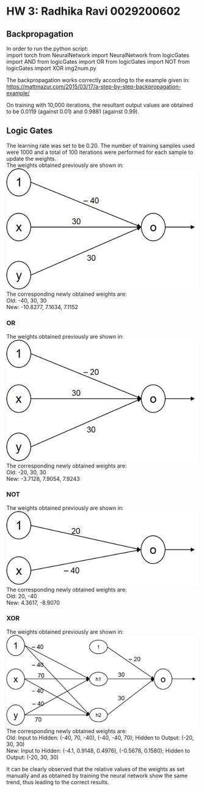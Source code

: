 # HW 3: Radhika Ravi 0029200602

## Backpropagation
In order to run the python script:  
import torch
from NeuralNetwork import NeuralNetwork
from logicGates import AND
from logicGates import OR
from logicGates import NOT
from logicGates import XOR
img2num.py

The backpropagation works correctly according to the example given in: https://mattmazur.com/2015/03/17/a-step-by-step-backpropagation-example/

On training with 10,000 iterations, the resultant output values are obtained to be 0.0119 (against 0.01) and 0.9881 (against 0.99).

## Logic Gates
The learning rate was set to be 0.20. The number of training samples used were 1000 and a total of 100 iterations were performed for each sample to update the weights.  
The weights obtained previously are shown in:  
![](https://github.com/radhikaravi251/BME595/blob/Asmt2/Asmt2/AND.jpg)  
The corresponding newly obtained weights are:  
Old: -40, 30, 30  
New: -10.8277, 7.1634, 7.1152

### OR
The weights obtained previously are shown in:  
![](https://github.com/radhikaravi251/BME595/blob/Asmt2/Asmt2/OR.jpg)  
The corresponding newly obtained weights are:  
Old: -20, 30, 30  
New: -3.7128, 7.9054, 7.9243

### NOT
The weights obtained previously are shown in:  
![](https://github.com/radhikaravi251/BME595/blob/Asmt2/Asmt2/NOT.jpg)  
The corresponding newly obtained weights are:  
Old: 20, -40  
New: 4.3617, -8.9070 

### XOR
The weights obtained previously are shown in:  
![](https://github.com/radhikaravi251/BME595/blob/Asmt2/Asmt2/XOR.jpg)  
The corresponding newly obtained weights are:  
Old: Input to Hidden: (-40, 70, -40), (-40, -40, 70);  Hidden to Output: (-20, 30, 30)  
New: Input to Hidden: (-4.1, 0.9148, 0.4976), (-0.5678, 0.1580);  Hidden to Output: (-20, 30, 30)  

It can be clearly observed that the relative values of the weights as set manually and as obtained by training the neural network show the same trend, thus leading to the correct results. 
